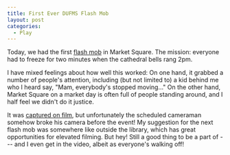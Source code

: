 ```yaml
---
title: First Ever DUFMS Flash Mob
layout: post
categories:
  - Play
---
```

Today, we had the first [flash mob](https://en.wikipedia.org/wiki/Flash_mob) in Market Square. The mission: everyone had to freeze for two minutes when the cathedral bells rang 2pm.

I have mixed feelings about how well this worked: On one hand, it grabbed a number of people's attention, including (but not limited to) a kid behind me who I heard say, "Mam, everybody's stopped moving..." On the other hand, Market Square on a market day is often full of people standing around, and I half feel we didn't do it justice.

It was [captured on film](https://youtube.com/v/yBWDVLzbLIE), but unfortunately the scheduled cameraman somehow broke his camera before the event! My suggestion for the next flash mob was somewhere like outside the library, which has great opportunities for elevated filming. But hey! Still a good thing to be a part of --- and I even get in the video, albeit as everyone's walking off!
